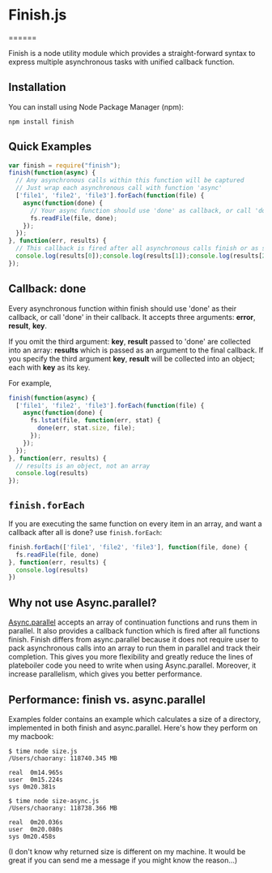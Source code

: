 # Finish.js
======

Finish is a node utility module which provides a straight-forward syntax to express multiple asynchronous tasks with unified callback function.

## Installation
You can install using Node Package Manager (npm):

    npm install finish

## Quick Examples
```javascript
var finish = require("finish");
finish(function(async) { 
  // Any asynchronous calls within this function will be captured
  // Just wrap each asynchronous call with function 'async'
  ['file1', 'file2', 'file3'].forEach(function(file) {
    async(function(done) { 
      // Your async function should use 'done' as callback, or call 'done' in its callback
      fs.readFile(file, done); 
    });
  });
}, function(err, results) {
  // This callback is fired after all asynchronous calls finish or as soon as an error occurs
  console.log(results[0]);console.log(results[1]);console.log(results[2]);
});
```

## Callback: done

Every asynchronous function within finish should use 'done' as their callback, or call 'done' in their callback. It accepts three arguments: __error__, __result__, __key__.

If you omit the third argument: __key__, __result__ passed to 'done' are collected into an array: __results__ which is passed as an argument to the final callback. If you specify the third argument __key__, __result__ will be collected into an object; each with __key__ as its key. 

For example,
```javascript
finish(function(async) { 
  ['file1', 'file2', 'file3'].forEach(function(file) {
    async(function(done) { 
      fs.lstat(file, function(err, stat) {
        done(err, stat.size, file);
      }); 
    });
  });
}, function(err, results) {
  // results is an object, not an array
  console.log(results)
});
```

## `finish.forEach`

If you are executing the same function on every item in an array, and want a callback after all is done? use `finish.forEach`:

```javascript
finish.forEach(['file1', 'file2', 'file3'], function(file, done) { 
  fs.readFile(file, done)
}, function(err, results) {
  console.log(results)
})
```

## Why not use Async.parallel?

[Async.parallel](http://github.com/caolan/async#parallel) accepts an array of continuation functions and runs them in parallel. It also provides a callback function which is fired after all functions finish. 
Finish differs from async.parallel because it does not require user to pack asynchronous calls into an array to run them in parallel and track their completion. This gives you more flexibility and greatly reduce the lines of plateboiler code you need to write when using Async.parallel.
Moreover, it increase parallelism, which gives you better performance.

## Performance: finish vs. async.parallel

Examples folder contains an example which calculates a size of a directory, implemented in both finish and async.parallel.
Here's how they perform on my macbook:

    $ time node size.js 
    /Users/chaorany: 118740.345 MB

    real  0m14.965s
    user  0m15.224s
    sys 0m20.381s
    
    $ time node size-async.js 
    /Users/chaorany: 118738.366 MB

    real  0m20.036s
    user  0m20.080s
    sys 0m20.458s

(I don't know why returned size is different on my machine. It would be great if you can send me a message if you might know the reason...)

